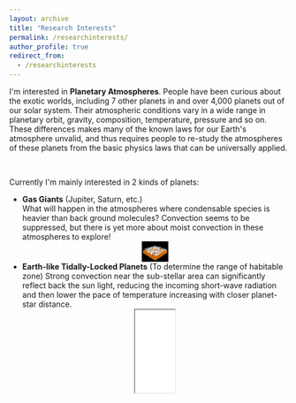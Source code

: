 ```yaml
---
layout: archive
title: "Research Interests"
permalink: /researchinterests/
author_profile: true
redirect_from:
  - /researchinterests
---
```


I'm interested in **Planetary Atmospheres**. People have been curious about the exotic worlds, including 7 other planets in and over 4,000 planets out of our solar system. Their atmospheric conditions vary in a wide range in planetary orbit, gravity, composition, temperature, pressure and so on. These differences makes many of the known laws for our Earth's atmosphere unvalid, and thus requires people to re-study the atmospheres of these planets from the basic physics laws that can be universally applied.

<br>

Currently I'm mainly interested in 2 kinds of planets:
* **Gas Giants** (Jupiter, Saturn, etc.) <br>
  What will happen in the atmospheres where condensable species is heavier than back ground molecules? Convection seems to be suppressed, but there is yet more about moist convection in these atmospheres to explore! <br>
  <div  align="center"><img src="/images/3Dsimulation.png" width = "10%" align=center /></div>
* **Earth-like Tidally-Locked Planets** (To determine the range of habitable zone)
  Strong convection near the sub-stellar area can significantly reflect back the sun light, reducing the incoming short-wave radiation and then lower the pace of temperature increasing with closer planet-star distance. <br>
  <div  align="center"><iframe src="/images/TLP_2D.gif" width="15%" align=center /></div>
